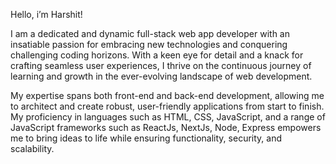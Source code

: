 Hello, i’m Harshit!

I am a dedicated and dynamic full-stack web app developer with an insatiable passion for embracing new technologies and conquering challenging coding horizons. With a keen eye for detail and a knack for crafting seamless user experiences, I thrive on the continuous journey of learning and growth in the ever-evolving landscape of web development.

My expertise spans both front-end and back-end development, allowing me to architect and create robust, user-friendly applications from start to finish. My proficiency in languages such as HTML, CSS, JavaScript, and a range of JavaScript frameworks such as ReactJs, NextJs, Node, Express empowers me to bring ideas to life while ensuring functionality, security, and scalability.

